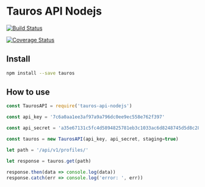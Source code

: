 # Tauros API Nodejs

[![Build Status](https://travis-ci.org/coinbtr/tauros-api-nodejs.svg?branch=master)](https://travis-ci.org/coinbtr/tauros-api-nodejs)

[![Coverage Status](https://coveralls.io/repos/github/coinbtr/tauros-api-nodejs/badge.svg?branch=master)](https://coveralls.io/github/coinbtr/tauros-api-nodejs?branch=master)

## Install
```sh
npm install --save tauros
```

## How to use
```js
const TaurosAPI = require('tauros-api-nodejs')

const api_key = '7c6a0aa1ee3af97a9a796dc0ee9ec558e762f397'

const api_secret = 'a35e67131c5fc4d5894825781eb3c1033ac6d8248745d5d8c28a6689008f5773'

const tauros = new TaurosAPI(api_key, api_secret, staging=true)

let path = '/api/v1/profiles/'

let response = tauros.get(path)

response.then(data => console.log(data))
response.catch(err => console.log('error: ', err))
```
